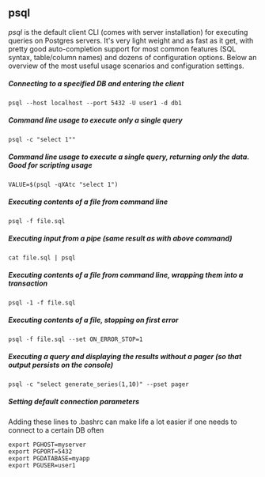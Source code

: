 ## psql

*psql* is the default client CLI (comes with server installation) for executing queries on Postgres servers. It's very light weight and as fast as it get, with pretty good auto-completion support for most common features (SQL syntax, table/column names) and dozens of configuration options. Below an overview of the most useful usage scenarios and configuration settings.

##### Connecting to a specified DB and entering the client

```psql --host localhost --port 5432 -U user1 -d db1```

##### Command line usage to execute only a single query 

```psql -c "select 1""```

##### Command line usage to execute a single query, returning only the data. Good for scripting usage

```VALUE=$(psql -qXAtc "select 1")```

##### Executing contents of a file from command line  

```psql -f file.sql```

##### Executing input from a pipe (same result as with above command)  

```cat file.sql | psql```

##### Executing contents of a file from command line, wrapping them into a transaction  

```psql -1 -f file.sql```

##### Executing contents of a file, stopping on first error  

```psql -f file.sql --set ON_ERROR_STOP=1```

##### Executing a query and displaying the results without a pager (so that output persists on the console)   

```psql -c "select generate_series(1,10)" --pset pager```

##### Setting default connection parameters

Adding these lines to .bashrc can make life a lot easier if one needs to connect to a certain DB often 

```
export PGHOST=myserver
export PGPORT=5432
export PGDATABASE=myapp
export PGUSER=user1
```
